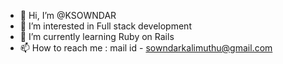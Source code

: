 - 👋 Hi, I’m @KSOWNDAR
- 👀 I’m interested in Full stack development
- 🌱 I’m currently learning Ruby on Rails
- 📫 How to reach me : mail id - sowndarkalimuthu@gmail.com

<!---
KSOWNDAR/KSOWNDAR is a ✨ special ✨ repository because its `README.md` (this file) appears on your GitHub profile.
You can click the Preview link to take a look at your changes.
--->
